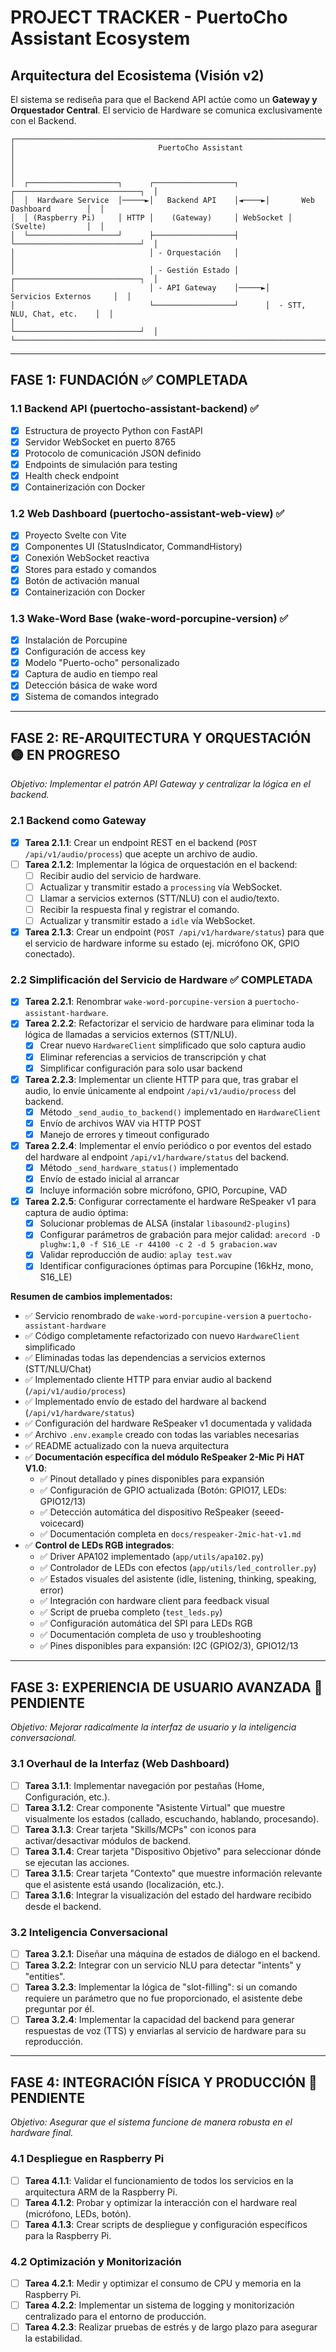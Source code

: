 # PROJECT TRACKER - PuertoCho Assistant Ecosystem

## Arquitectura del Ecosistema (Visión v2)

El sistema se rediseña para que el Backend API actúe como un **Gateway y Orquestador Central**. El servicio de Hardware se comunica exclusivamente con el Backend.

```
┌────────────────────────────────────────────────────────────────────────────────────────┐
│                                PuertoCho Assistant                                     │
│                                                                                        │
│  ┌────────────────────┐      ┌──────────────────┐      ┌────────────────────────────┐  │
│  │  Hardware Service  │─────►│   Backend API    │◄────►│       Web Dashboard        │  │
│  │ (Raspberry Pi)     │ HTTP │    (Gateway)     │ WebSocket │         (Svelte)         │  │
│  └────────────────────┘      ├──────────────────┤      └────────────────────────────┘  │
│                              │ - Orquestación   │                                        │
│                              │ - Gestión Estado │      ┌────────────────────────────┐  │
│                              │ - API Gateway    │─────►│     Servicios Externos     │  │
│                              └──────────────────┘      │  - STT, NLU, Chat, etc.    │  │
│                                                        └────────────────────────────┘  │
└────────────────────────────────────────────────────────────────────────────────────────┘
```

---

## FASE 1: FUNDACIÓN ✅ COMPLETADA

### 1.1 Backend API (puertocho-assistant-backend) ✅
- [x] Estructura de proyecto Python con FastAPI
- [x] Servidor WebSocket en puerto 8765
- [x] Protocolo de comunicación JSON definido
- [x] Endpoints de simulación para testing
- [x] Health check endpoint
- [x] Containerización con Docker

### 1.2 Web Dashboard (puertocho-assistant-web-view) ✅
- [x] Proyecto Svelte con Vite
- [x] Componentes UI (StatusIndicator, CommandHistory)
- [x] Conexión WebSocket reactiva
- [x] Stores para estado y comandos
- [x] Botón de activación manual
- [x] Containerización con Docker

### 1.3 Wake-Word Base (wake-word-porcupine-version) ✅
- [x] Instalación de Porcupine
- [x] Configuración de access key
- [x] Modelo "Puerto-ocho" personalizado
- [x] Captura de audio en tiempo real
- [x] Detección básica de wake word
- [x] Sistema de comandos integrado

---

## FASE 2: RE-ARQUITECTURA Y ORQUESTACIÓN 🟡 EN PROGRESO

*Objetivo: Implementar el patrón API Gateway y centralizar la lógica en el backend.*

### 2.1 Backend como Gateway
- [x] **Tarea 2.1.1**: Crear un endpoint REST en el backend (`POST /api/v1/audio/process`) que acepte un archivo de audio.
- [ ] **Tarea 2.1.2**: Implementar la lógica de orquestación en el backend:
  - [ ] Recibir audio del servicio de hardware.
  - [ ] Actualizar y transmitir estado a `processing` vía WebSocket.
  - [ ] Llamar a servicios externos (STT/NLU) con el audio/texto.
  - [ ] Recibir la respuesta final y registrar el comando.
  - [ ] Actualizar y transmitir estado a `idle` vía WebSocket.
- [x] **Tarea 2.1.3**: Crear un endpoint (`POST /api/v1/hardware/status`) para que el servicio de hardware informe su estado (ej. micrófono OK, GPIO conectado).

### 2.2 Simplificación del Servicio de Hardware ✅ COMPLETADA
- [x] **Tarea 2.2.1**: Renombrar `wake-word-porcupine-version` a `puertocho-assistant-hardware`.
- [x] **Tarea 2.2.2**: Refactorizar el servicio de hardware para eliminar toda la lógica de llamadas a servicios externos (STT/NLU).
  - [x] Crear nuevo `HardwareClient` simplificado que solo captura audio
  - [x] Eliminar referencias a servicios de transcripción y chat
  - [x] Simplificar configuración para solo usar backend
- [x] **Tarea 2.2.3**: Implementar un cliente HTTP para que, tras grabar el audio, lo envíe únicamente al endpoint `/api/v1/audio/process` del backend.
  - [x] Método `_send_audio_to_backend()` implementado en `HardwareClient`
  - [x] Envío de archivos WAV via HTTP POST
  - [x] Manejo de errores y timeout configurado
- [x] **Tarea 2.2.4**: Implementar el envío periódico o por eventos del estado del hardware al endpoint `/api/v1/hardware/status` del backend.
  - [x] Método `_send_hardware_status()` implementado 
  - [x] Envío de estado inicial al arrancar
  - [x] Incluye información sobre micrófono, GPIO, Porcupine, VAD
- [x] **Tarea 2.2.5**: Configurar correctamente el hardware ReSpeaker v1 para captura de audio óptima:
  - [x] Solucionar problemas de ALSA (instalar `libasound2-plugins`)
  - [x] Configurar parámetros de grabación para mejor calidad: `arecord -D plughw:1,0 -f S16_LE -r 44100 -c 2 -d 5 grabacion.wav`
  - [x] Validar reproducción de audio: `aplay test.wav`
  - [x] Identificar configuraciones óptimas para Porcupine (16kHz, mono, S16_LE)

**Resumen de cambios implementados:**
- ✅ Servicio renombrado de `wake-word-porcupine-version` a `puertocho-assistant-hardware`
- ✅ Código completamente refactorizado con nuevo `HardwareClient` simplificado
- ✅ Eliminadas todas las dependencias a servicios externos (STT/NLU/Chat)
- ✅ Implementado cliente HTTP para enviar audio al backend (`/api/v1/audio/process`)
- ✅ Implementado envío de estado del hardware al backend (`/api/v1/hardware/status`)
- ✅ Configuración del hardware ReSpeaker v1 documentada y validada
- ✅ Archivo `.env.example` creado con todas las variables necesarias
- ✅ README actualizado con la nueva arquitectura
- ✅ **Documentación específica del módulo ReSpeaker 2-Mic Pi HAT V1.0**:
  - ✅ Pinout detallado y pines disponibles para expansión
  - ✅ Configuración de GPIO actualizada (Botón: GPIO17, LEDs: GPIO12/13)
  - ✅ Detección automática del dispositivo ReSpeaker (seeed-voicecard)
  - ✅ Documentación completa en `docs/respeaker-2mic-hat-v1.md`
- ✅ **Control de LEDs RGB integrados**:
  - ✅ Driver APA102 implementado (`app/utils/apa102.py`)
  - ✅ Controlador de LEDs con efectos (`app/utils/led_controller.py`)
  - ✅ Estados visuales del asistente (idle, listening, thinking, speaking, error)
  - ✅ Integración con hardware client para feedback visual
  - ✅ Script de prueba completo (`test_leds.py`)
  - ✅ Configuración automática del SPI para LEDs RGB
  - ✅ Documentación completa de uso y troubleshooting
  - ✅ Pines disponibles para expansión: I2C (GPIO2/3), GPIO12/13

---

## FASE 3: EXPERIENCIA DE USUARIO AVANZADA 🔴 PENDIENTE

*Objetivo: Mejorar radicalmente la interfaz de usuario y la inteligencia conversacional.*

### 3.1 Overhaul de la Interfaz (Web Dashboard)
- [ ] **Tarea 3.1.1**: Implementar navegación por pestañas (Home, Configuración, etc.).
- [ ] **Tarea 3.1.2**: Crear componente "Asistente Virtual" que muestre visualmente los estados (callado, escuchando, hablando, procesando).
- [ ] **Tarea 3.1.3**: Crear tarjeta "Skills/MCPs" con iconos para activar/desactivar módulos de backend.
- [ ] **Tarea 3.1.4**: Crear tarjeta "Dispositivo Objetivo" para seleccionar dónde se ejecutan las acciones.
- [ ] **Tarea 3.1.5**: Crear tarjeta "Contexto" que muestre información relevante que el asistente está usando (localización, etc.).
- [ ] **Tarea 3.1.6**: Integrar la visualización del estado del hardware recibido desde el backend.

### 3.2 Inteligencia Conversacional
- [ ] **Tarea 3.2.1**: Diseñar una máquina de estados de diálogo en el backend.
- [ ] **Tarea 3.2.2**: Integrar con un servicio NLU para detectar "intents" y "entities".
- [ ] **Tarea 3.2.3**: Implementar la lógica de "slot-filling": si un comando requiere un parámetro que no fue proporcionado, el asistente debe preguntar por él.
- [ ] **Tarea 3.2.4**: Implementar la capacidad del backend para generar respuestas de voz (TTS) y enviarlas al servicio de hardware para su reproducción.

---

## FASE 4: INTEGRACIÓN FÍSICA Y PRODUCCIÓN 🔴 PENDIENTE

*Objetivo: Asegurar que el sistema funcione de manera robusta en el hardware final.*

### 4.1 Despliegue en Raspberry Pi
- [ ] **Tarea 4.1.1**: Validar el funcionamiento de todos los servicios en la arquitectura ARM de la Raspberry Pi.
- [ ] **Tarea 4.1.2**: Probar y optimizar la interacción con el hardware real (micrófono, LEDs, botón).
- [ ] **Tarea 4.1.3**: Crear scripts de despliegue y configuración específicos para la Raspberry Pi.

### 4.2 Optimización y Monitorización
- [ ] **Tarea 4.2.1**: Medir y optimizar el consumo de CPU y memoria en la Raspberry Pi.
- [ ] **Tarea 4.2.2**: Implementar un sistema de logging y monitorización centralizado para el entorno de producción.
- [ ] **Tarea 4.2.3**: Realizar pruebas de estrés y de largo plazo para asegurar la estabilidad.
